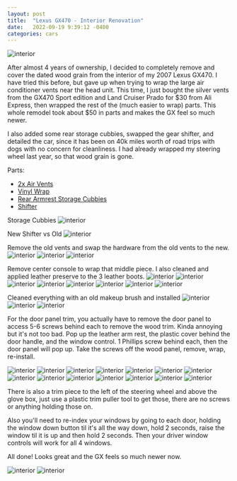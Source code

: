 ```yaml
---
layout: post
title:  "Lexus GX470 - Interior Renovation"
date:   2022-09-19 9:39:12 -0400
categories: cars
---
```


![interior](/images/interior/34.jpg)

After almost 4 years of ownership, I decided to completely remove and cover the dated wood grain from the interior of my 2007 Lexus GX470. I have tried this before, but gave up when trying to wrap the large air conditioner vents near the head unit. This time, I just bought the silver vents from the GX470 Sport edition and Land Cruiser Prado for $30 from Ali Express, then wrapped the rest of the (much easier to wrap) parts. This whole remodel took about $50 in parts and makes the GX feel so much newer. 

I also added some rear storage cubbies, swapped the gear shifter, and detailed the car, since it has been on 40k miles worth of road trips with dogs with no concern for cleanliness. I had already wrapped my steering wheel last year, so that wood grain is gone. 

Parts:
* [2x Air Vents](https://www.aliexpress.com/item/3256804463332455.html?spm=a2g0o.order_list.0.0.21ef18020tMedm)
* [Vinyl Wrap](https://amzn.to/3BQ3i26)
* [Rear Armrest Storage Cubbies](https://www.aliexpress.com/item/3256803294213832.html?spm=a2g0o.order_list.0.0.21ef18020tMedm)
* [Shifter](https://www.aliexpress.com/item/3256801998790648.html?spm=a2g0o.order_list.0.0.21ef18020tMedm)

Storage Cubbies
![interior](/images/interior/1.jpg)

New Shifter vs Old
![interior](/images/interior/2.jpg)

Remove the old vents and swap the hardware from the old vents to the new. 
![interior](/images/interior/4.jpg)
![interior](/images/interior/5.jpg)
![interior](/images/interior/7.jpg)

Remove center console to wrap that middle piece. I also cleaned and applied leather preserve to the 3 leather boots. 
![interior](/images/interior/8.jpg)
![interior](/images/interior/9.jpg)
![interior](/images/interior/10.jpg)
![interior](/images/interior/11.jpg)
![interior](/images/interior/12.jpg)
![interior](/images/interior/13.jpg)
![interior](/images/interior/14.jpg)
![interior](/images/interior/15.jpg)

Cleaned everything with an old makeup brush and installed
![interior](/images/interior/16.jpg)
![interior](/images/interior/17.jpg)
![interior](/images/interior/18.jpg)

For the door panel trim, you actually have to remove the door panel to access 5-6 screws behind each to remove the wood trim. Kinda annoying but it's not too bad. Pop up the leather arm rest, the plastic cover behind the door handle, and the window control. 1 Phillips screw behind each, then the door panel will pop up. Take the screws off the wood panel, remove, wrap, re-install. 

![interior](/images/interior/19.jpg)
![interior](/images/interior/20.jpg)
![interior](/images/interior/21.jpg)
![interior](/images/interior/22.jpg)
![interior](/images/interior/23.jpg)
![interior](/images/interior/24.jpg)
![interior](/images/interior/25.jpg)
![interior](/images/interior/26.jpg)
![interior](/images/interior/27.jpg)
![interior](/images/interior/28.jpg)
![interior](/images/interior/29.jpg)
![interior](/images/interior/30.jpg)
![interior](/images/interior/31.jpg)
![interior](/images/interior/32.jpg)

There is also a trim piece to the left of the steering wheel and above the glove box, just use a plastic trim puller tool to get those, there are no screws or anything holding those on. 

Also you'll need to re-index your windows by going to each door, holding the window down button til it's all the way down, hold 2 seconds, raise the window til it is up and then hold 2 seconds. Then your driver window controls will work for all 4 windows. 

All done! Looks great and the GX feels so much newer now.

![interior](/images/interior/33.jpg)
![interior](/images/interior/34.jpg)






